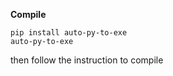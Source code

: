 **Compile**
```shell
pip install auto-py-to-exe
auto-py-to-exe
```
then follow the instruction to compile
